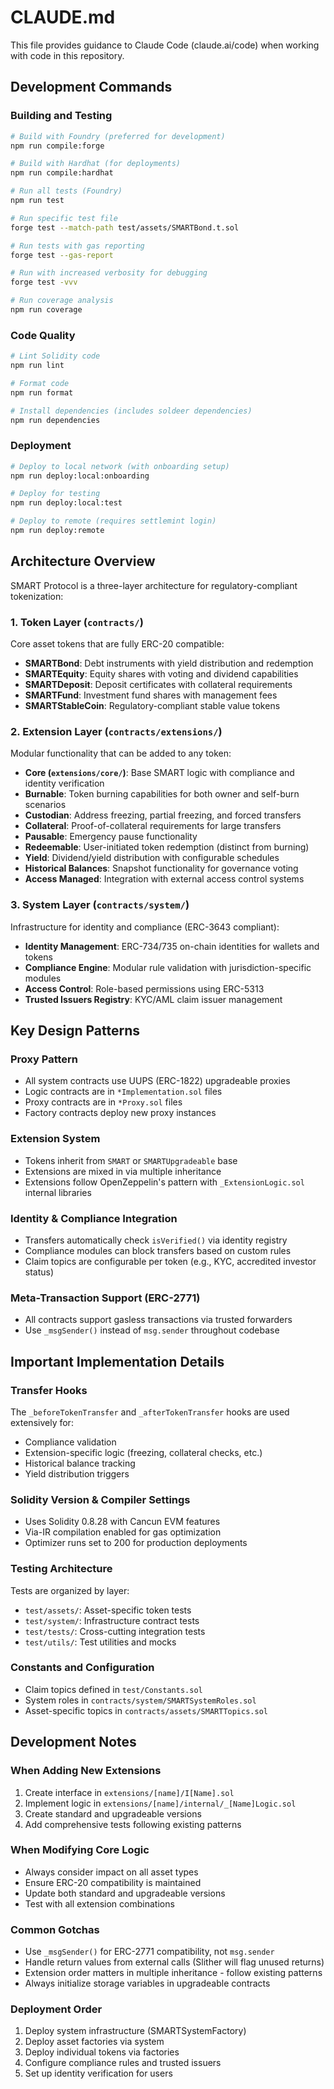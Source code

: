 # CLAUDE.md

This file provides guidance to Claude Code (claude.ai/code) when working with code in this repository.

## Development Commands

### Building and Testing
```bash
# Build with Foundry (preferred for development)
npm run compile:forge

# Build with Hardhat (for deployments)
npm run compile:hardhat

# Run all tests (Foundry)
npm run test

# Run specific test file
forge test --match-path test/assets/SMARTBond.t.sol

# Run tests with gas reporting
forge test --gas-report

# Run with increased verbosity for debugging
forge test -vvv

# Run coverage analysis
npm run coverage
```

### Code Quality
```bash
# Lint Solidity code
npm run lint

# Format code
npm run format

# Install dependencies (includes soldeer dependencies)
npm run dependencies
```

### Deployment
```bash
# Deploy to local network (with onboarding setup)
npm run deploy:local:onboarding

# Deploy for testing
npm run deploy:local:test

# Deploy to remote (requires settlemint login)
npm run deploy:remote
```

## Architecture Overview

SMART Protocol is a three-layer architecture for regulatory-compliant tokenization:

### 1. Token Layer (`contracts/`)
Core asset tokens that are fully ERC-20 compatible:
- **SMARTBond**: Debt instruments with yield distribution and redemption
- **SMARTEquity**: Equity shares with voting and dividend capabilities  
- **SMARTDeposit**: Deposit certificates with collateral requirements
- **SMARTFund**: Investment fund shares with management fees
- **SMARTStableCoin**: Regulatory-compliant stable value tokens

### 2. Extension Layer (`contracts/extensions/`)
Modular functionality that can be added to any token:
- **Core (`extensions/core/`)**: Base SMART logic with compliance and identity verification
- **Burnable**: Token burning capabilities for both owner and self-burn scenarios
- **Custodian**: Address freezing, partial freezing, and forced transfers
- **Collateral**: Proof-of-collateral requirements for large transfers
- **Pausable**: Emergency pause functionality
- **Redeemable**: User-initiated token redemption (distinct from burning)
- **Yield**: Dividend/yield distribution with configurable schedules
- **Historical Balances**: Snapshot functionality for governance voting
- **Access Managed**: Integration with external access control systems

### 3. System Layer (`contracts/system/`)
Infrastructure for identity and compliance (ERC-3643 compliant):
- **Identity Management**: ERC-734/735 on-chain identities for wallets and tokens
- **Compliance Engine**: Modular rule validation with jurisdiction-specific modules
- **Access Control**: Role-based permissions using ERC-5313
- **Trusted Issuers Registry**: KYC/AML claim issuer management

## Key Design Patterns

### Proxy Pattern
- All system contracts use UUPS (ERC-1822) upgradeable proxies
- Logic contracts are in `*Implementation.sol` files
- Proxy contracts are in `*Proxy.sol` files
- Factory contracts deploy new proxy instances

### Extension System
- Tokens inherit from `SMART` or `SMARTUpgradeable` base
- Extensions are mixed in via multiple inheritance
- Extensions follow OpenZeppelin's pattern with `_ExtensionLogic.sol` internal libraries

### Identity & Compliance Integration
- Transfers automatically check `isVerified()` via identity registry
- Compliance modules can block transfers based on custom rules
- Claim topics are configurable per token (e.g., KYC, accredited investor status)

### Meta-Transaction Support (ERC-2771)
- All contracts support gasless transactions via trusted forwarders
- Use `_msgSender()` instead of `msg.sender` throughout codebase

## Important Implementation Details

### Transfer Hooks
The `_beforeTokenTransfer` and `_afterTokenTransfer` hooks are used extensively for:
- Compliance validation
- Extension-specific logic (freezing, collateral checks, etc.)
- Historical balance tracking
- Yield distribution triggers

### Solidity Version & Compiler Settings
- Uses Solidity 0.8.28 with Cancun EVM features
- Via-IR compilation enabled for gas optimization
- Optimizer runs set to 200 for production deployments

### Testing Architecture
Tests are organized by layer:
- `test/assets/`: Asset-specific token tests
- `test/system/`: Infrastructure contract tests  
- `test/tests/`: Cross-cutting integration tests
- `test/utils/`: Test utilities and mocks

### Constants and Configuration
- Claim topics defined in `test/Constants.sol`
- System roles in `contracts/system/SMARTSystemRoles.sol` 
- Asset-specific topics in `contracts/assets/SMARTTopics.sol`

## Development Notes

### When Adding New Extensions
1. Create interface in `extensions/[name]/I[Name].sol`
2. Implement logic in `extensions/[name]/internal/_[Name]Logic.sol`
3. Create standard and upgradeable versions
4. Add comprehensive tests following existing patterns

### When Modifying Core Logic
- Always consider impact on all asset types
- Ensure ERC-20 compatibility is maintained
- Update both standard and upgradeable versions
- Test with all extension combinations

### Common Gotchas
- Use `_msgSender()` for ERC-2771 compatibility, not `msg.sender`
- Handle return values from external calls (Slither will flag unused returns)
- Extension order matters in multiple inheritance - follow existing patterns
- Always initialize storage variables in upgradeable contracts

### Deployment Order
1. Deploy system infrastructure (SMARTSystemFactory)
2. Deploy asset factories via system
3. Deploy individual tokens via factories
4. Configure compliance rules and trusted issuers
5. Set up identity verification for users